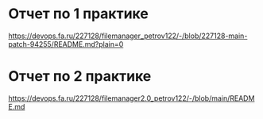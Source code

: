 # Отчет по 1 практике

https://devops.fa.ru/227128/filemanager_petrov122/-/blob/227128-main-patch-94255/README.md?plain=0

# Отчет по 2 практике

https://devops.fa.ru/227128/filemanager2.0_petrov122/-/blob/main/README.md
